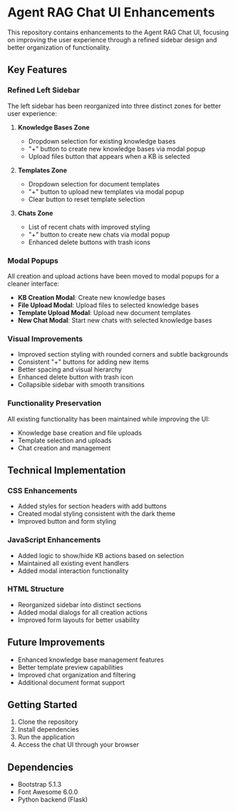 # Agent RAG Chat UI Enhancements

This repository contains enhancements to the Agent RAG Chat UI, focusing on improving the user experience through a refined sidebar design and better organization of functionality.

## Key Features

### Refined Left Sidebar
The left sidebar has been reorganized into three distinct zones for better user experience:

1. **Knowledge Bases Zone**
   - Dropdown selection for existing knowledge bases
   - "+" button to create new knowledge bases via modal popup
   - Upload files button that appears when a KB is selected

2. **Templates Zone**
   - Dropdown selection for document templates
   - "+" button to upload new templates via modal popup
   - Clear button to reset template selection

3. **Chats Zone**
   - List of recent chats with improved styling
   - "+" button to create new chats via modal popup
   - Enhanced delete buttons with trash icons

### Modal Popups
All creation and upload actions have been moved to modal popups for a cleaner interface:

- **KB Creation Modal**: Create new knowledge bases
- **File Upload Modal**: Upload files to selected knowledge bases
- **Template Upload Modal**: Upload new document templates
- **New Chat Modal**: Start new chats with selected knowledge bases

### Visual Improvements
- Improved section styling with rounded corners and subtle backgrounds
- Consistent "+" buttons for adding new items
- Better spacing and visual hierarchy
- Enhanced delete button with trash icon
- Collapsible sidebar with smooth transitions

### Functionality Preservation
All existing functionality has been maintained while improving the UI:
- Knowledge base creation and file uploads
- Template selection and uploads
- Chat creation and management

## Technical Implementation

### CSS Enhancements
- Added styles for section headers with add buttons
- Created modal styling consistent with the dark theme
- Improved button and form styling

### JavaScript Enhancements
- Added logic to show/hide KB actions based on selection
- Maintained all existing event handlers
- Added modal interaction functionality

### HTML Structure
- Reorganized sidebar into distinct sections
- Added modal dialogs for all creation actions
- Improved form layouts for better usability

## Future Improvements
- Enhanced knowledge base management features
- Better template preview capabilities
- Improved chat organization and filtering
- Additional document format support

## Getting Started
1. Clone the repository
2. Install dependencies
3. Run the application
4. Access the chat UI through your browser

## Dependencies
- Bootstrap 5.1.3
- Font Awesome 6.0.0
- Python backend (Flask)
